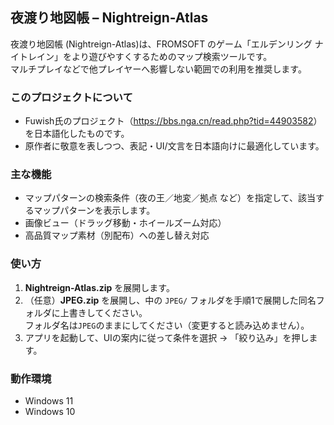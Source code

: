 ## 夜渡り地図帳 – Nightreign-Atlas

夜渡り地図帳 (Nightreign-Atlas)は、FROMSOFT のゲーム「エルデンリング ナイトレイン」をより遊びやすくするためのマップ検索ツールです。  
マルチプレイなどで他プレイヤーへ影響しない範囲での利用を推奨します。

### このプロジェクトについて

- Fuwish氏のプロジェクト（<https://bbs.nga.cn/read.php?tid=44903582>）を日本語化したものです。  
- 原作者に敬意を表しつつ、表記・UI/文言を日本語向けに最適化しています。

### 主な機能

- マップパターンの検索条件（夜の王／地変／拠点 など）を指定して、該当するマップパターンを表示します。
- 画像ビュー（ドラッグ移動・ホイールズーム対応）
- 高品質マップ素材（別配布）への差し替え対応

### 使い方

1. **Nightreign-Atlas.zip** を展開します。  
2. （任意）**JPEG.zip** を展開し、中の `JPEG/` フォルダを手順1で展開した同名フォルダに上書きしてください。  
   フォルダ名は`JPEG`のままにしてください（変更すると読み込めません）。
3. アプリを起動して、UIの案内に従って条件を選択 → 「絞り込み」を押します。

### 動作環境

- Windows 11
- Windows 10
